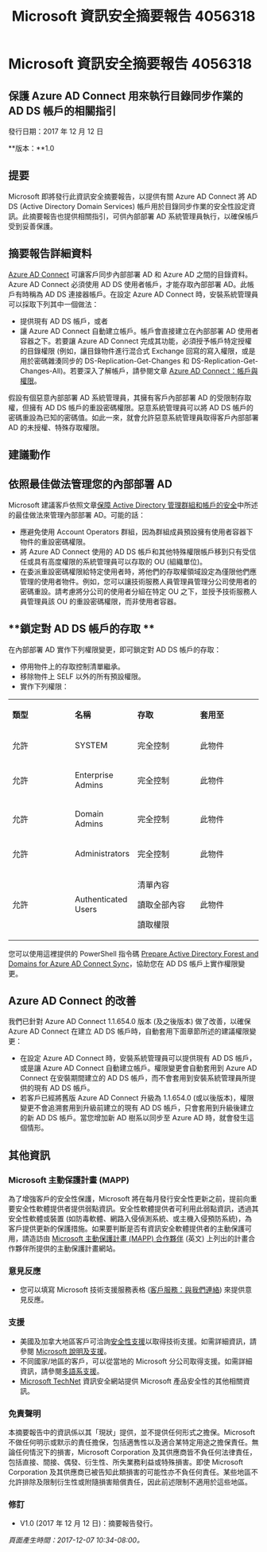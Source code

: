 ﻿---
title: Microsoft 資訊安全摘要報告 4056318
TOCTitle: "4056318"
ms:assetid: "4056318"
ms:mtpsurl: https://msdn.microsoft.com/zh-TW/library/4056318(v=Security.10)
ms:contentKeyID: 74516522
---

# Microsoft 資訊安全摘要報告 4056318

## 保護 Azure AD Connect 用來執行目錄同步作業的 AD DS 帳戶的相關指引

發行日期：2017 年 12 月 12 日

**版本：**1.0

## 提要

Microsoft 即將發行此資訊安全摘要報告，以提供有關 Azure AD Connect 將 AD DS (Active Directory Domain Services) 帳戶用於目錄同步作業的安全性設定資訊。此摘要報告也提供相關指引，可供內部部署 AD 系統管理員執行，以確保帳戶受到妥善保護。

## 摘要報告詳細資料

[Azure AD Connect](https://docs.microsoft.com/zh-tw/azure/active-directory/connect/active-directory-aadconnectsync-change-the-configuration) 可讓客戶同步內部部署 AD 和 Azure AD 之間的目錄資料。Azure AD Connect 必須使用 AD DS 使用者帳戶，才能存取內部部署 AD。此帳戶有時稱為 AD DS 連接器帳戶。在設定 Azure AD Connect 時，安裝系統管理員可以採取下列其中一個做法：

  - 提供現有 AD DS 帳戶，或者
  - 讓 Azure AD Connect 自動建立帳戶。帳戶會直接建立在內部部署 AD 使用者容器之下。若要讓 Azure AD Connect 完成其功能，必須授予帳戶特定授權的目錄權限 (例如，讓目錄物件進行混合式 Exchange 回寫的寫入權限，或是用於密碼雜湊同步的 DS-Replication-Get-Changes 和 DS-Replication-Get-Changes-All)。若要深入了解帳戶，請參閱文章 [Azure AD Connect：帳戶與權限](https://docs.microsoft.com/zh-tw/azure/active-directory/connect/active-directory-aadconnect-accounts-permissions)。

假設有個惡意內部部署 AD 系統管理員，其擁有客戶內部部署 AD 的受限制存取權，但擁有 AD DS 帳戶的重設密碼權限。惡意系統管理員可以將 AD DS 帳戶的密碼重設為已知的密碼值。如此一來，就會允許惡意系統管理員取得客戶內部部署 AD 的未授權、特殊存取權限。

## 建議動作

## **依照最佳做法管理您的內部部署 AD**

Microsoft 建議客戶依照文章[保障 Active Directory 管理群組和帳戶的安全](https://technet.microsoft.com/zh-tw/library/cc700835.aspx)中所述的最佳做法來管理內部部署 AD。可能的話：

  - 應避免使用 Account Operators 群組，因為群組成員預設擁有使用者容器下物件的重設密碼權限。
  - 將 Azure AD Connect 使用的 AD DS 帳戶和其他特殊權限帳戶移到只有受信任或具有高度權限的系統管理員可以存取的 OU (組織單位)。
  - 在委派重設密碼權限給特定使用者時，將他們的存取權領域設定為僅限他們應管理的使用者物件。例如，您可以讓技術服務人員管理員管理分公司使用者的密碼重設。請考慮將分公司的使用者分組在特定 OU 之下，並授予技術服務人員管理員該 OU 的重設密碼權限，而非使用者容器。

## **鎖定對 AD DS 帳戶的存取 **

在內部部署 AD 實作下列權限變更，即可鎖定對 AD DS 帳戶的存取：

  - 停用物件上的存取控制清單繼承。
  - 移除物件上 SELF 以外的所有預設權限。
  - 實作下列權限： 

<table>
<colgroup>
<col style="width: 25%" />
<col style="width: 25%" />
<col style="width: 25%" />
<col style="width: 25%" />
</colgroup>
<tbody>
<tr class="odd">
<td><p><strong>類型</strong></p></td>
<td><p><strong>名稱</strong></p></td>
<td><p><strong>存取</strong></p></td>
<td><p><strong>套用至</strong></p></td>
</tr>
<tr class="even">
<td><p>允許</p></td>
<td><p>SYSTEM</p></td>
<td><p>完全控制</p></td>
<td><p>此物件</p></td>
</tr>
<tr class="odd">
<td><p>允許</p></td>
<td><p>Enterprise Admins</p></td>
<td><p>完全控制</p></td>
<td><p>此物件</p></td>
</tr>
<tr class="even">
<td><p>允許</p></td>
<td><p>Domain Admins</p></td>
<td><p>完全控制</p></td>
<td><p>此物件</p></td>
</tr>
<tr class="odd">
<td><p>允許</p></td>
<td><p>Administrators</p></td>
<td><p>完全控制</p></td>
<td><p>此物件</p></td>
</tr>
<tr class="even">
<td><p>允許</p></td>
<td><p>Authenticated Users</p></td>
<td><p>清單內容</p>
<p>讀取全部內容</p>
<p>讀取權限</p></td>
<td><p>此物件</p></td>
</tr>
</tbody>
</table>


您可以使用這裡提供的 PowerShell 指令碼 [Prepare Active Directory Forest and Domains for Azure AD Connect Sync](https://gallery.technet.microsoft.com/prepare-active-directory-ef20d978)，協助您在 AD DS 帳戶上實作權限變更。

## Azure AD Connect 的改善

我們已針對 Azure AD Connect 1.1.654.0 版本 (及之後版本) 做了改善，以確保 Azure AD Connect 在建立 AD DS 帳戶時，自動套用下面章節所述的建議權限變更：

  - 在設定 Azure AD Connect 時，安裝系統管理員可以提供現有 AD DS 帳戶，或是讓 Azure AD Connect 自動建立帳戶。權限變更會自動套用到 Azure AD Connect 在安裝期間建立的 AD DS 帳戶，而不會套用到安裝系統管理員所提供的現有 AD DS 帳戶。
  - 若客戶已經將舊版 Azure AD Connect 升級為 1.1.654.0 (或以後版本)，權限變更不會追溯套用到升級前建立的現有 AD DS 帳戶，只會套用到升級後建立的新 AD DS 帳戶。當您增加新 AD 樹系以同步至 Azure AD 時，就會發生這個情形。

## 其他資訊

### Microsoft 主動保護計畫 (MAPP)

為了增強客戶的安全性保護，Microsoft 將在每月發行安全性更新之前，提前向重要安全性軟體提供者提供弱點資訊。安全性軟體提供者可利用此弱點資訊，透過其安全性軟體或裝置 (如防毒軟體、網路入侵偵測系統、或主機入侵預防系統)，為客戶提供更新的保護措施。如果要判斷是否有資訊安全軟體提供者的主動保護可用，請造訪由 [Microsoft 主動保護計畫 (MAPP) 合作夥伴](http://go.microsoft.com/fwlink/?linkid=215201) (英文) 上列出的計畫合作夥伴所提供的主動保護計畫網站。

### 意見反應

  - 您可以填寫 Microsoft 技術支援服務表格 ([客戶服務：與我們連絡](http://support.microsoft.com/zh-tw/kb/?scid=sw;en;1257&amp;showpage=1&amp;ws=technet&amp;sd=tech)) 來提供意見反應。

### 支援

  - 美國及加拿大地區客戶可洽詢[安全性支援](http://go.microsoft.com/fwlink/?linkid=21131)以取得技術支援。如需詳細資訊，請參閱 [Microsoft 說明及支援](http://support.microsoft.com/zh-tw/)。
  - 不同國家/地區的客戶，可以從當地的 Microsoft 分公司取得支援。如需詳細資訊，請參閱[多語系支援](http://go.microsoft.com/fwlink/?linkid=21155)。
  - [Microsoft TechNet](http://go.microsoft.com/fwlink/?linkid=21132) 資訊安全網站提供 Microsoft 產品安全性的其他相關資訊。

### 免責聲明

本摘要報告中的資訊係以其「現狀」提供，並不提供任何形式之擔保。Microsoft 不做任何明示或默示的責任擔保，包括適售性以及適合某特定用途之擔保責任。無論任何情況下的損害，Microsoft Corporation 及其供應商皆不負任何法律責任，包括直接、間接、偶發、衍生性、所失業務利益或特殊損害。即使 Microsoft Corporation 及其供應商已被告知此類損害的可能性亦不負任何責任。某些地區不允許排除及限制衍生性或附隨損害賠償責任，因此前述限制不適用於這些地區。

### 修訂

  - V1.0 (2017 年 12 月 12 日)：摘要報告發行。  

*頁面產生時間：2017-12-07 10:34-08:00。*

